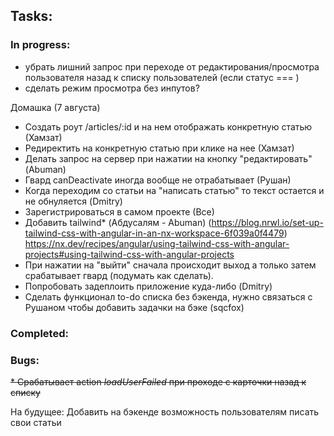 ## Tasks:
### In progress:

* убрать лишний запрос при переходе от редактирования/просмотра пользователя назад к списку пользователей (если статус === )
* сделать режим просмотра без инпутов?

Домашка (7 августа)
* Создать роут /articles/:id и на нем отображать конкретную статью (Хамзат)
* Редиректить на конкретную статью при клике на нее (Хамзат)
* Делать запрос на сервер при нажатии на кнопку "редактировать" (Abuman)
* Гвард canDeactivate иногда вообще не отрабатывает (Рушан)
* Когда переходим со статьи на "написать статью" то текст остается и не обнуляется (Dmitry)
* Зарегистрироваться в самом проекте (Все)
* Добавить tailwind* (Абдусалям - Abuman) (https://blog.nrwl.io/set-up-tailwind-css-with-angular-in-an-nx-workspace-6f039a0f4479)
  https://nx.dev/recipes/angular/using-tailwind-css-with-angular-projects#using-tailwind-css-with-angular-projects
* При нажатии на "выйти" сначала происходит выход а только затем срабатывает гвард (подумать как сделать).
* Попробовать задеплоить приложение куда-либо (Dmitry)
* Сделать функционал to-do списка без бэкенда, нужно связаться с Рушаном чтобы добавить задачки на бэке (sqcfox)

### Completed:

### Bugs:
~~* Срабатывает action _loadUserFailed_ при проходе с карточки назад к списку~~

На будущее:
Добавить на бэкенде возможность пользователям писать свои статьи
